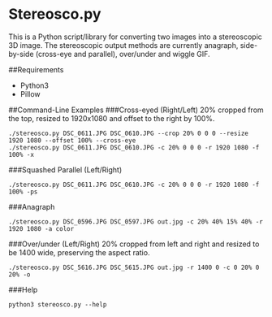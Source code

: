 # Stereosco.py
This is a Python script/library for converting two images into a stereoscopic 3D image.
The stereoscopic output methods are currently anagraph, side-by-side (cross-eye and parallel), over/under and wiggle GIF.

##Requirements
* Python3
* Pillow

##Command-Line Examples
###Cross-eyed (Right/Left)
20% cropped from the top, resized to 1920x1080 and offset to the right by 100%.
```
./stereosco.py DSC_0611.JPG DSC_0610.JPG --crop 20% 0 0 0 --resize 1920 1080 --offset 100% --cross-eye
./stereosco.py DSC_0611.JPG DSC_0610.JPG -c 20% 0 0 0 -r 1920 1080 -f 100% -x
```

###Squashed Parallel (Left/Right)
```
./stereosco.py DSC_0611.JPG DSC_0610.JPG -c 20% 0 0 0 -r 1920 1080 -f 100% -ps
```

###Anagraph
```
./stereosco.py DSC_0596.JPG DSC_0597.JPG out.jpg -c 20% 40% 15% 40% -r 1920 1080 -a color
```

###Over/under (Left/Right)
20% cropped from left and right and resized to be 1400 wide, preserving the aspect ratio.
```
./stereosco.py DSC_5616.JPG DSC_5615.JPG out.jpg -r 1400 0 -c 0 20% 0 20% -o
```

###Help
```
python3 stereosco.py --help
```
